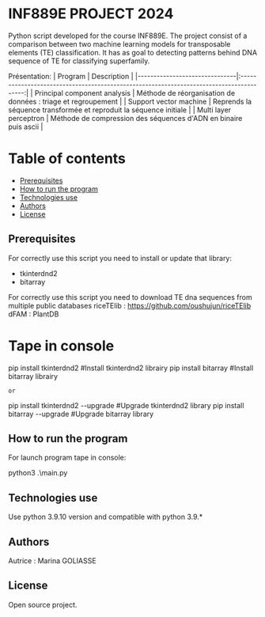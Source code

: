 # INF889E PROJECT 2024

Python script developed for the course INF889E. 
The project consist of a comparison between two machine learning models for transposable elements (TE) classification. It has as goal to detecting patterns behind DNA sequence of TE for classifying superfamily.


Présentation:
| Program                       |                                       Description                                        |
|-------------------------------|:----------------------------------------------------------------------------------------:|
| Principal component analysis  |                   Méthode de réorganisation de données : triage et regroupement          |
| Support vector machine        |          Reprends la séquence transformée et reproduit la séquence initiale              |
| Multi layer perceptron        |            Méthode de compression des séquences d'ADN en binaire puis ascii              |
 

# Table of contents
* [Prerequisites](#Prerequisites)
* [How to run the program](#How-to-run-the-program)
* [Technologies use](#Technologies-use)
* [Authors](#Authors)
* [License](#License)

## Prerequisites <a name="Prerequisites"></a>

For correctly use this script you need to install or update that library:

- tkinterdnd2
- bitarray

For correctly use this script you need to download TE dna sequences from multiple public databases
  riceTElib : https://github.com/oushujun/riceTElib
  dFAM : 
  PlantDB

# Tape in console

pip install tkinterdnd2      #Install tkinterdnd2 librairy
pip install bitarray      #Install bitarray librairy

    or

pip install tkinterdnd2 --upgrade     #Upgrade tkinterdnd2 library
pip install bitarray --upgrade         #Upgrade bitarray library
## How to run the program <a name="How-to-run-the-program"></a>
For launch program tape in console:

python3 .\main.py
## Technologies use <a name="Technologies-use"></a>
Use python 3.9.10 version and compatible with python 3.9.*

## Authors <a name="Authors"></a>
Autrice : Marina GOLIASSE 

## License <a name="License"></a>
Open source project.
